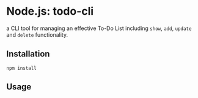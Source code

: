 # Node.js: todo-cli
a CLI tool for managing an effective To-Do List including <code>show</code>, <code>add</code>, <code>update</code> and <code>delete</code> functionality.

## Installation
```
npm install 
```

## Usage
